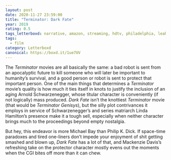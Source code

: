 ```yaml
---
layout: post 
date: 2020-11-27 23:59:00
title: "Terminator: Dark Fate"
year: 2019
rating: 0.5
tags_letterboxd: narrative, amazon, streaming, hdtv, philadelphia, leah
tags:
  - film
category: Letterboxd
canonical: https://boxd.it/1ue7UV
---
```


The <cite>Terminator</cite> movies are all basically the same: a bad robot is sent from an apocalyptic future to kill someone who will later be important to humanity’s survival, and a good person or robot is sent to protect that important person. One of the main things that determines a <cite>Terminator</cite> movie’s quality is how much it ties itself in knots to justify the inclusion of an aging Arnold Schwarzenegger, whose titular character is conveniently (if not logically) mass produced. <cite>Dark Fate</cite> isn’t the knottiest <cite>Terminator</cite> movie (that would be <cite>Terminator Genisys</cite>), but the silly plot contrivances it employs in service of Schwarzenegger’s and series matriarch Linda Hamilton’s presence make it a tough sell, especially when neither character brings much to the proceedings beyond empty nostalgia.

But hey, this endeavor is more Michael Bay than Philip K. Dick. If space-time paradoxes and tired one-liners don’t impede your enjoyment of shit getting smashed and blown up, <cite>Dark Fate</cite> has a lot of that, and Mackenzie Davis’s refreshing take on the protector character mostly evens out the moments when the CGI bites off more than it can chew.